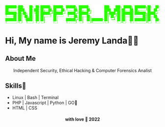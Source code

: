 <img src="./Sn1pp3r_M4sK_transparente.png" alt="Sn1pp3r_M4sK" align="center">

# Hi, My name is Jeremy Landa👨‍💻
 
## About Me

<div align="center">Independent Security, Ethical Hacking & Computer Forensics Analist<br></div>

## Skills💜

- Linux | Bash | Terminal
- PHP | Javascript | Python | GO💙
- HTML | CSS


<h4 align="center">with love 🤍 2022</h4>
